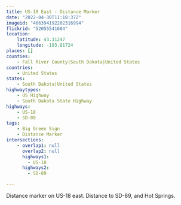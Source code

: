```yaml
---
title: US-18 East - Distance Marker
date: "2022-04-30T11:18:37Z"
imageid: "406394192202316994"
flickrid: "52055541604"
location:
    latitude: 43.31247
    longitude: -103.81724
places: []
counties:
    - Fall River County|South Dakota|United States
countries:
    - United States
states:
    - South Dakota|United States
highwaytypes:
    - US Highway
    - South Dakota State Highway
highways:
    - US-18
    - SD-89
tags:
    - Big Green Sign
    - Distance Marker
intersections:
    - overlap1: null
      overlap2: null
      highways1:
        - US-18
      highways2:
        - SD-89

---
```

Distance marker on US-18 east.  Distance to SD-89, and Hot Springs.